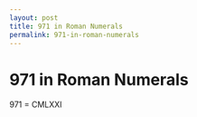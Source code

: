 ```yaml
---
layout: post
title: 971 in Roman Numerals
permalink: 971-in-roman-numerals
---
```


# 971 in Roman Numerals

971 = CMLXXI
